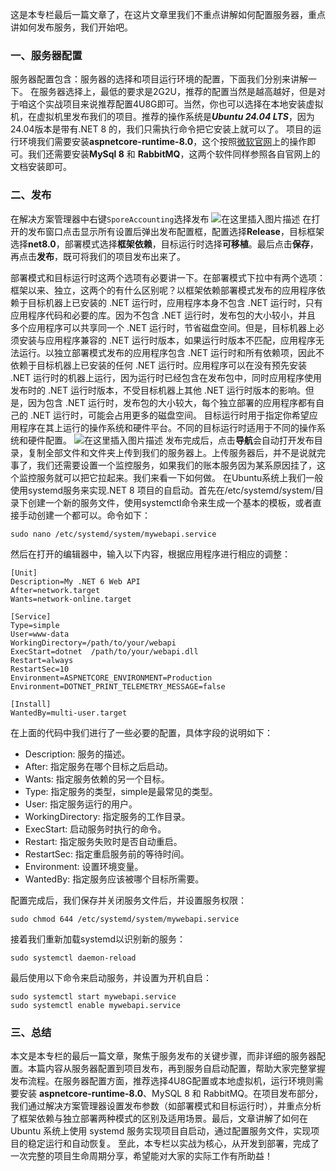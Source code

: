 这是本专栏最后一篇文章了，在这片文章里我们不重点讲解如何配置服务器，重点讲如何发布服务，我们开始吧。
### 一、服务器配置
服务器配置包含：服务器的选择和项目运行环境的配置，下面我们分别来讲解一下。
在服务器选择上，最低的要求是2G2U，推荐的配置当然是越高越好，但是对于咱这个实战项目来说推荐配置4U8G即可。当然，你也可以选择在本地安装虚拟机，在虚拟机里发布我们的项目。推荐的操作系统是***Ubuntu 24.04 LTS***，因为24.04版本是带有.NET 8 的，我们只需执行命令把它安装上就可以了。
项目的运行环境我们需要安装**aspnetcore-runtime-8.0**，这个按照[微软官网](https://learn.microsoft.com/zh-cn/dotnet/core/install/linux-ubuntu-install?tabs=dotnet8&pivots=os-linux-ubuntu-2404)上的操作即可。我们还需要安装**MySql 8** 和 **RabbitMQ**，这两个软件同样参照各自官网上的文档安装即可。
### 二、发布
在解决方案管理器中右键`SporeAccounting`选择发布
![在这里插入图片描述](https://i-blog.csdnimg.cn/direct/474a06ca23d641e48d1ff40953286163.png)
在打开的发布窗口点击显示所有设置后弹出发布配置框，配置选择**Release**，目标框架选择**net8.0**，部署模式选择**框架依赖**，目标运行时选择**可移植**。最后点击**保存**，再点击**发布**，既可将我们的项目发布出来了。

部署模式和目标运行时这两个选项有必要讲一下。在部署模式下拉中有两个选项：框架以来、独立，这两个的有什么区别呢？以框架依赖部署模式发布的应用程序依赖于目标机器上已安装的 .NET 运行时，应用程序本身不包含 .NET 运行时，只有应用程序代码和必要的库。因为不包含 .NET 运行时，发布包的大小较小，并且 多个应用程序可以共享同一个 .NET 运行时，节省磁盘空间。但是，目标机器上必须安装与应用程序兼容的 .NET 运行时版本，如果运行时版本不匹配，应用程序无法运行。以独立部署模式发布的应用程序包含 .NET 运行时和所有依赖项，因此不依赖于目标机器上已安装的任何 .NET 运行时。应用程序可以在没有预先安装 .NET 运行时的机器上运行，因为运行时已经包含在发布包中，同时应用程序使用发布时的 .NET 运行时版本，不受目标机器上其他 .NET 运行时版本的影响。但是，因为包含 .NET 运行时，发布包的大小较大，每个独立部署的应用程序都有自己的 .NET 运行时，可能会占用更多的磁盘空间。
目标运行时用于指定你希望应用程序在其上运行的操作系统和硬件平台。不同的目标运行时适用于不同的操作系统和硬件配置。
![在这里插入图片描述](https://i-blog.csdnimg.cn/direct/5e95203113444b11a6d9e86fed964349.png)
发布完成后，点击**导航**会自动打开发布目录，复制全部文件和文件夹上传到我们的服务器上。上传服务器后，并不是说就完事了，我们还需要设置一个监控服务，如果我们的账本服务因为某系原因挂了，这个监控服务就可以把它拉起来。我们来看一下如何做。
在Ubuntu系统上我们一般使用systemd服务来实现.NET 8 项目的自启动。首先在/etc/systemd/system/目录下创建一个新的服务文件，使用systemctl命令来生成一个基本的模板，或者直接手动创建一个都可以。命令如下：
```shell
sudo nano /etc/systemd/system/mywebapi.service
```
然后在打开的编辑器中，输入以下内容，根据应用程序进行相应的调整：
```Plain Text
[Unit]
Description=My .NET 6 Web API
After=network.target
Wants=network-online.target

[Service]
Type=simple
User=www-data
WorkingDirectory=/path/to/your/webapi
ExecStart=dotnet  /path/to/your/webapi.dll
Restart=always
RestartSec=10
Environment=ASPNETCORE_ENVIRONMENT=Production
Environment=DOTNET_PRINT_TELEMETRY_MESSAGE=false

[Install]
WantedBy=multi-user.target 
```
在上面的代码中我们进行了一些必要的配置，具体字段的说明如下：
- Description: 服务的描述。
- After: 指定服务在哪个目标之后启动。
- Wants: 指定服务依赖的另一个目标。
- Type: 指定服务的类型，simple是最常见的类型。
- User: 指定服务运行的用户。
- WorkingDirectory: 指定服务的工作目录。
- ExecStart: 启动服务时执行的命令。
- Restart: 指定服务失败时是否自动重启。
- RestartSec: 指定重启服务前的等待时间。
- Environment: 设置环境变量。
- WantedBy: 指定服务应该被哪个目标所需要。

配置完成后，我们保存并关闭服务文件后，并设置服务权限：
```shell
sudo chmod 644 /etc/systemd/system/mywebapi.service
```
接着我们重新加载systemd以识别新的服务：
```shell
sudo systemctl daemon-reload
```
最后使用以下命令来启动服务，并设置为开机自启：
```shell
sudo systemctl start mywebapi.service
sudo systemctl enable mywebapi.service
```
### 三、总结
本文是本专栏的最后一篇文章，聚焦于服务发布的关键步骤，而非详细的服务器配置。本篇内容从服务器配置到项目发布，再到服务自启动配置，帮助大家完整掌握发布流程。在服务器配置方面，推荐选择4U8G配置或本地虚拟机，运行环境则需要安装 **aspnetcore-runtime-8.0**、MySQL 8 和 RabbitMQ。在项目发布部分，我们通过解决方案管理器设置发布参数（如部署模式和目标运行时），并重点分析了框架依赖与独立部署两种模式的区别及适用场景。最后，文章讲解了如何在 Ubuntu 系统上使用 systemd 服务实现项目自启动，通过配置服务文件，实现项目的稳定运行和自动恢复。
至此，本专栏以实战为核心，从开发到部署，完成了一次完整的项目生命周期分享，希望能对大家的实际工作有所助益！